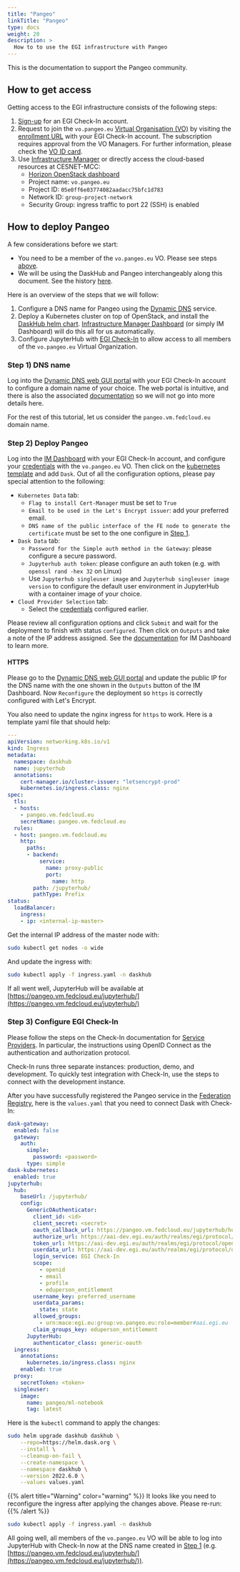 ```yaml
---
title: "Pangeo"
linkTitle: "Pangeo"
type: docs
weight: 20
description: >
  How to to use the EGI infrastructure with Pangeo
---
```


This is the documentation to support the Pangeo community.

## How to get access

Getting access to the EGI infrastructure consists of the following steps:

1. [Sign-up](../../aai/check-in/signup/) for an EGI Check-In account.
1. Request to join the `vo.pangeo.eu`
   [Virtual Organisation (VO)](https://confluence.egi.eu/display/EGIG/Virtual+organisation)
   by visiting the [enrollment URL](https://aai.egi.eu/registry/co_petitions/start/coef:386)
   with your EGI Check-In account. The subscription requires approval from the
   VO Managers. For further information, please check the
   [VO ID card](https://operations-portal.egi.eu/vo/view/voname/vo.pangeo.eu).
1. Use [Infrastructure Manager](../../compute/orchestration/im/) or directly
   access the cloud-based resources at CESNET-MCC:
   * [Horizon OpenStack dashboard](https://dashboard.cloud.muni.cz/)
   * Project name: `vo.pangeo.eu`
   * Project ID: `05e0ff6e03774082aadacc75bfc1d783`
   * Network ID: `group-project-network`
   * Security Group: ingress traffic to port 22 (SSH) is enabled

## How to deploy Pangeo

A few considerations before we start:

* You need to be a member of the `vo.pangeo.eu` VO. Please
see steps [above](#how-to-get-access).
* We will be using the DaskHub and Pangeo interchangeably along this document.
See the history [here](https://blog.dask.org/2020/08/31/helm_daskhub).

Here is an overview of the steps that we will follow:

1. Configure a DNS name for Pangeo using the
[Dynamic DNS](../../compute/cloud-compute/dynamic-dns/) service.
1. Deploy a Kubernetes cluster on top of OpenStack, and install
the [DaskHub helm chart](https://helm.dask.org/).
[Infrastructure Manager Dashboard](../../compute/orchestration/im/dashboard/)
(or simply IM Dashboard) will do this all for us automatically.
1. Configure JupyterHub with [EGI Check-In](../../aai/check-in/) to allow
access to all members of the `vo.pangeo.eu` Virtual Organization.

### Step 1) DNS name

Log into the [Dynamic DNS web GUI portal](https://nsupdate.fedcloud.eu/)
with your EGI Check-In account to configure a domain name of your choice.
The web portal is intuitive, and there is also the associated
[documentation](../../compute/cloud-compute/dynamic-dns/) so we will not
go into more details here.

For the rest of this tutorial, let us consider the `pangeo.vm.fedcloud.eu`
domain name.

### Step 2) Deploy Pangeo

Log into the [IM Dashboard](https://im.egi.eu/im-dashboard/)
with your EGI Check-In account, and configure your
[credentials](../../compute/orchestration/im/dashboard/#cloud-credentials)
with the `vo.pangeo.eu` VO. Then click on the
[kubernetes template](https://im.egi.eu/im-dashboard/configure?selected_tosca=kubernetes.yaml)
and add `Dask`. Out of all the configuration options, please pay special
attention to the following:

* `Kubernetes Data` tab:
  * `Flag to install Cert-Manager` must be set to `True`
  * `Email to be used in the Let's Encrypt issuer`: add your preferred email.
  * `DNS name of the public interface of the FE node to generate the certificate`
       must be set to the one configure in [Step 1](#step-1-dns-name).
* `Dask Data` tab:
  * `Password for the Simple auth method in the Gateway`: please configure a
     secure password.
  * `Jupyterhub auth token`: please configure an auth token (e.g.
    with `openssl rand -hex 32` on Linux)
  * Use `Jupyterhub singleuser image` and `Jupyterhub singleuser image version`
    to configure the default user environment in JupyterHub with a container
    image of your choice.
* `Cloud Provider Selection` tab:
  * Select the [credentials](../../compute/orchestration/im/dashboard/#cloud-credentials)
    configured earlier.

Please review all configuration options and click `Submit` and wait for the
deployment to finish with status `configured`. Then click on `Outputs` and
take a note of the IP address assigned. See the
[documentation](../../compute/orchestration/im/dashboard/#infrastructures)
for IM Dashboard to learn more.

#### HTTPS

Please go to the [Dynamic DNS web GUI portal](https://nsupdate.fedcloud.eu/)
and update the public IP for the DNS name with the one shown in the `Outputs`
button of the IM Dashboard. Now `Reconfigure` the deployment so `https` is
correctly configured with Let's Encrypt.

You also need to update the nginx ingress for `https` to work. Here is
a template yaml file that should help:

```yaml
---
apiVersion: networking.k8s.io/v1
kind: Ingress
metadata:
  namespace: daskhub
  name: jupyterhub
  annotations:
    cert-manager.io/cluster-issuer: "letsencrypt-prod"
    kubernetes.io/ingress.class: nginx
spec:
  tls:
  - hosts:
    - pangeo.vm.fedcloud.eu
    secretName: pangeo.vm.fedcloud.eu
  rules:
  - host: pangeo.vm.fedcloud.eu
    http:
      paths:
      - backend:
          service:
            name: proxy-public
            port:
              name: http
        path: /jupyterhub/
        pathType: Prefix
status:
  loadBalancer:
    ingress:
    - ip: <internal-ip-master>
```

Get the internal IP address of the master node with:

```bash
sudo kubectl get nodes -o wide
```

And update the ingress with:

```bash
sudo kubectl apply -f ingress.yaml -n daskhub
```

If all went well, JupyterHub will be available at
[https://pangeo.vm.fedcloud.eu/jupyterhub/](https://pangeo.vm.fedcloud.eu/jupyterhub/)

### Step 3) Configure EGI Check-In

Please follow the steps on the Check-In documentation for
[Service Providers](https://docs.egi.eu/providers/check-in/sp/). In particular,
the instructions using OpenID Connect as the authentication and authorization
protocol.

Check-In runs three separate instances: production, demo, and development.
To quickly test integration with Check-In, use the steps to connect with the
development instance.

After you have successfully registered the Pangeo service in the
[Federation Registry](https://aai.egi.eu/federation), here is the `values.yaml`
that you need to connect Dask with Check-In:

```yaml
dask-gateway:
  enabled: false
  gateway:
    auth:
      simple:
        password: <password>
      type: simple
dask-kubernetes:
  enabled: true
jupyterhub:
  hub:
    baseUrl: /jupyterhub/
    config:
      GenericOAuthenticator:
        client_id: <id>
        client_secret: <secret>
        oauth_callback_url: https://pangeo.vm.fedcloud.eu/jupyterhub/hub/oauth_callback
        authorize_url: https://aai-dev.egi.eu/auth/realms/egi/protocol/openid-connect/auth
        token_url: https://aai-dev.egi.eu/auth/realms/egi/protocol/openid-connect/token
        userdata_url: https://aai-dev.egi.eu/auth/realms/egi/protocol/openid-connect/userinfo
        login_service: EGI Check-In
        scope:
          - openid
          - email
          - profile
          - eduperson_entitlement
        username_key: preferred_username
        userdata_params:
          state: state
        allowed_groups:
          - urn:mace:egi.eu:group:vo.pangeo.eu:role=member#aai.egi.eu
        claim_groups_key: eduperson_entitlement
      JupyterHub:
        authenticator_class: generic-oauth
  ingress:
    annotations:
      kubernetes.io/ingress.class: nginx
    enabled: true
  proxy:
    secretToken: <token>
  singleuser:
    image:
      name: pangeo/ml-notebook
      tag: latest
```

Here is the `kubectl` command to apply the changes:

```bash
sudo helm upgrade daskhub daskhub \
    --repo=https://helm.dask.org \
    --install \
    --cleanup-on-fail \
    --create-namespace \
    --namespace daskhub \
    --version 2022.6.0 \
    --values values.yaml
```

{{% alert title="Warning" color="warning" %}} It looks like you need to reconfigure
the ingress after applying the changes above. Please re-run: {{% /alert %}}

```bash
sudo kubectl apply -f ingress.yaml -n daskhub
```

All going well, all members of the `vo.pangeo.eu` VO will be able to log into
JupyterHub with Check-In now at the DNS name created in [Step 1](#step-1-dns-name)
(e.g. [https://pangeo.vm.fedcloud.eu/jupyterhub/](https://pangeo.vm.fedcloud.eu/jupyterhub/)).
